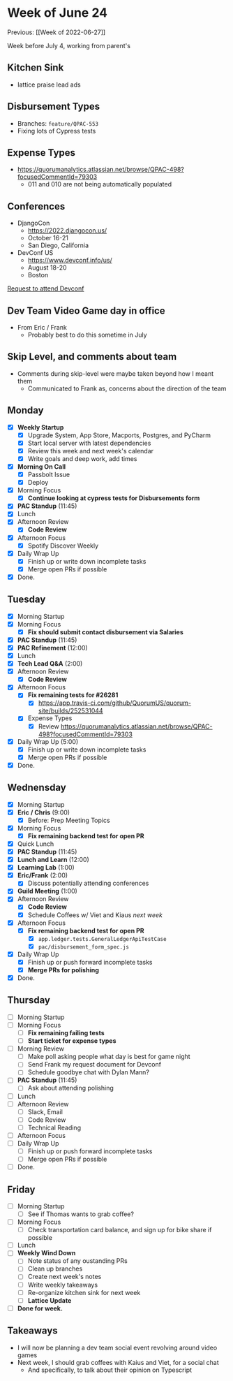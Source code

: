 # Week of June 24
Previous: [[Week of 2022-06-27]]

Week before July 4, working from parent's

## Kitchen Sink
- lattice praise lead ads

## Disbursement Types
- Branches: `feature/QPAC-553`
- Fixing lots of Cypress tests

## Expense Types
- https://quorumanalytics.atlassian.net/browse/QPAC-498?focusedCommentId=79303
	- 011 and 010 are not being automatically populated

## Conferences
- DjangoCon
	 - https://2022.djangocon.us/
	 - October 16-21
	 - San Diego, California
- DevConf US
	 - https://www.devconf.info/us/
	 - August 18-20
	 - Boston

[Request to attend Devconf](https://docs.google.com/document/d/1l4CQKYuQYxzyU6SjgidNbAR4IGZYp7BvQIiy9zpycNQ/edit#)

## Dev Team Video Game day in office
- From Eric / Frank
	- Probably best to do this sometime in July

## Skip Level, and comments about team
- Comments during skip-level were maybe taken beyond how I meant them
	- Communicated to Frank as, concerns about the direction of the team

## Monday
- [x] **Weekly Startup**
	- [x] Upgrade System, App Store, Macports, Postgres, and PyCharm
	- [x] Start local server with latest dependencies
	- [x] Review this week and next week's calendar
	- [x] Write goals and deep work, add times
- [x] **Morning On Call**
	- [x] Passbolt Issue
	- [x] Deploy
- [x] Morning Focus
	- [x] **Continue looking at cypress tests for Disbursements form**
- [x] **PAC Standup** (11:45)
- [x] Lunch
- [x] Afternoon Review
	- [x] **Code Review**
- [x] Afternoon Focus
	- [x] Spotify Discover Weekly
- [x] Daily Wrap Up
	- [x] Finish up or write down incomplete tasks
	- [x] Merge open PRs if possible
- [x] Done.

## Tuesday
- [x] Morning Startup
- [x] Morning Focus
	- [x] **Fix should submit contact disbursement via Salaries**
- [x] **PAC Standup** (11:45)
- [x] **PAC Refinement** (12:00)
- [x] Lunch
- [x] **Tech Lead Q&A** (2:00)
- [x] Afternoon Review
	- [x] **Code Review**
- [x] Afternoon Focus
	- [x] **Fix remaining tests for #26281**
		- [x] https://app.travis-ci.com/github/QuorumUS/quorum-site/builds/252531044
	- [x] Expense Types
		- [x] Review https://quorumanalytics.atlassian.net/browse/QPAC-498?focusedCommentId=79303
- [x] Daily Wrap Up (5:00)
	- [x] Finish up or write down incomplete tasks
	- [x] Merge open PRs if possible
- [x] Done.

## Wednensday
- [x] Morning Startup
- [x] **Eric / Chris** (9:00)
	- [x] Before: Prep Meeting Topics
- [x] Morning Focus
	- [x] **Fix remaining backend test for open PR**
- [x] Quick Lunch
- [x] **PAC Standup** (11:45)
- [x] **Lunch and Learn** (12:00)
- [x] **Learning Lab** (1:00)
- [x] **Eric/Frank** (2:00)
	- [x] Discuss potentially attending conferences
- [x] **Guild Meeting** (1:00)
- [x] Afternoon Review
	- [x] **Code Review**
	- [x] Schedule Coffees w/ Viet and Kiaus *next week*
- [x] Afternoon Focus
	- [x] **Fix remaining backend test for open PR**
		- [x] `app.ledger.tests.GeneralLedgerApiTestCase`
		- [x] `pac/disbursement_form_spec.js`
- [x] Daily Wrap Up
	- [x] Finish up or push forward incomplete tasks
	- [x] **Merge PRs for polishing**
- [x] Done.

## Thursday
- [ ] Morning Startup
- [ ] Morning Focus
	- [ ] **Fix remaining failing tests**
	- [ ] **Start ticket for expense types**
- [ ] Morning Review
	- [ ] Make poll asking people what day is best for game night
	- [ ] Send Frank my request document for Devconf
	- [ ] Schedule goodbye chat with Dylan Mann?
- [ ] **PAC Standup** (11:45)
	- [ ] Ask about attending polishing
- [ ] Lunch
- [ ] Afternoon Review
	 - [ ] Slack, Email
	 - [ ] Code Review
	 - [ ] Technical Reading
- [ ] Afternoon Focus
- [ ] Daily Wrap Up
	- [ ] Finish up or push forward incomplete tasks
	- [ ] Merge open PRs if possible
- [ ] Done.

## Friday
- [ ] Morning Startup
	- [ ] See if Thomas wants to grab coffee?
- [ ] Morning Focus
	- [ ] Check transportation card balance, and sign up for bike share if possible
- [ ] Lunch
- [ ] **Weekly Wind Down**
	- [ ] Note status of any oustanding PRs
	- [ ] Clean up branches
	- [ ] Create next week's notes
	- [ ] Write weekly takeaways
	- [ ] Re-organize kitchen sink for next week
	- [ ] **Lattice Update**
- [ ] **Done for week.**

## Takeaways
 - I will now be planning a dev team social event revolving around video games
 - Next week, I should grab coffees with Kaius and Viet, for a social chat
	 - And specifically, to talk about their opinion on Typescript